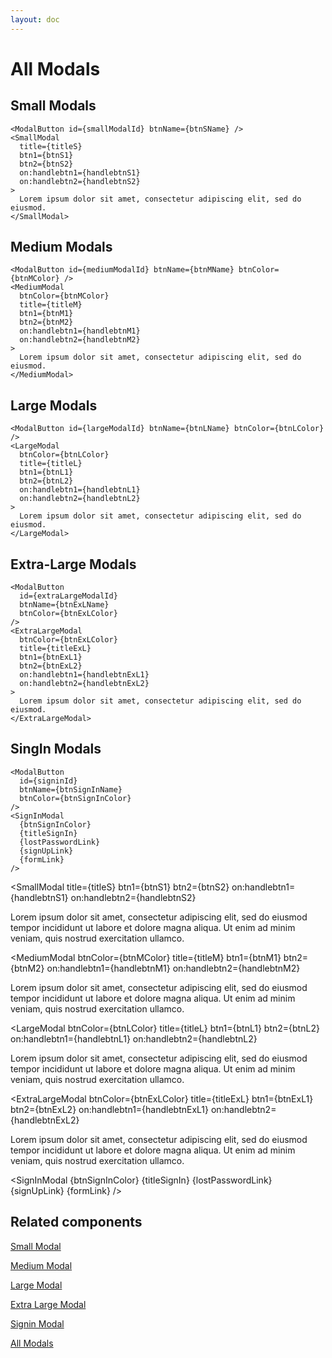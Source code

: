```yaml
---
layout: doc
---
```


<script>
  import {
    SmallModal,
    MediumModal,
    LargeModal,
    ExtraLargeModal,
    SignInModal,
    ModalButton,
    modalIdStore
  }from '$lib/index';

  const closeModal = () => {
    modalIdStore.update((value) => {
      value = null;
    });
  };

  // small
  let smallModalId = "small-modal";
  let btnSName = "Small Modal";
  let titleS = "Small Modal Title";
  let btnS1 = "I accept";
  let btnS2 = "Decline";

  const handlebtnS1 = () => {
    alert("handlebtnS1 is clicked from a parent page.");
    closeModal()
  };

  const handlebtnS2 = () => {
    alert("handlebtnS2 is clicked from a parent page.");
    closeModal()
  };

  // medium
  let mediumModalId = "medium-modal";
  let btnMName = "Medium Modal";
  let btnMColor = "red";
  let titleM = "Medium Modal Title";
  let btnM1 = "I accept";
  let btnM2 = "Decline";

  const handlebtnM1 = () => {
    alert("handlebtnM1 is clicked from a parent page.");
    closeModal()
  };

  const handlebtnM2 = () => {
    alert("handlebtnM2 is clicked from a parent page.");
    closeModal()
  };

  // Large
  let largeModalId = "large-modal";
  let btnLName = "Large Modal";
  let btnLColor = "yellow";
  let titleL = "Large Modal Title";
  let btnL1 = "I accept";
  let btnL2 = "Decline";

  const handlebtnL1 = () => {
    alert("handlebtnL1 is clicked from a parent page.");
    closeModal()
  };

  const handlebtnL2 = () => {
    alert("handlebtnL2 is clicked from a parent page.");
    closeModal()
  };

  // Extra Large
  let extraLargeModalId = "extralarge-modal";
  let btnExLName = "Extra Large Modal";
  let btnExLColor = "green";
  let titleExL = "Exttra Large Modal";
  let btnExL1 = "I accept";
  let btnExL2 = "Decline";

  const handlebtnExL1 = () => {
    alert("handlebtnExL1 is clicked from a parent page.");
    closeModal()
  };

  const handlebtnExL2 = () => {
    alert("handlebtnExL2 is clicked from a parent page.");
    closeModal()
  };

  // SignIn Modal
  let signinId = "signin-modal";
  let btnSignInName = "Sign In Modal";
  let btnSignInColor = "purple";
  let titleSignIn = "Sign in to our platform";
  let lostPasswordLink = "/";
  let signUpLink = "/about";
  let formLink = "/modals";
</script>

<h1 class="text-3xl w-full dark:text-white">All Modals</h1>

<h2 class="text-xl w-full mt-8 dark:text-white">Small Modals</h2>

```
<ModalButton id={smallModalId} btnName={btnSName} />
<SmallModal
  title={titleS}
  btn1={btnS1}
  btn2={btnS2}
  on:handlebtn1={handlebtnS1}
  on:handlebtn2={handlebtnS2}
>
  Lorem ipsum dolor sit amet, consectetur adipiscing elit, sed do eiusmod.
</SmallModal>
```

<div class="container flex flex-wrap justify-center rounded-xl mx-auto bg-gradient-to-r bg-white dark:bg-gray-900 border border-gray-200 dark:border-gray-700 p-2 sm:p-6">
  <!-- Small Modal Button -->
  <ModalButton id={smallModalId} btnName={btnSName} />
</div>

<h2 class="text-xl w-full mt-8 dark:text-white">Medium Modals</h2>

```
<ModalButton id={mediumModalId} btnName={btnMName} btnColor={btnMColor} />
<MediumModal
  btnColor={btnMColor}
  title={titleM}
  btn1={btnM1}
  btn2={btnM2}
  on:handlebtn1={handlebtnM1}
  on:handlebtn2={handlebtnM2}
>
  Lorem ipsum dolor sit amet, consectetur adipiscing elit, sed do eiusmod.
</MediumModal>
```

<div class="container flex flex-wrap justify-center rounded-xl mx-auto bg-gradient-to-r bg-white dark:bg-gray-900 border border-gray-200 dark:border-gray-700 p-2 sm:p-6">
  <!-- Medium Modal Button -->
  <ModalButton id={mediumModalId} btnName={btnMName} btnColor={btnMColor} />
</div>

<h2 class="text-xl w-full mt-8 dark:text-white">Large Modals</h2>

```
<ModalButton id={largeModalId} btnName={btnLName} btnColor={btnLColor} />
<LargeModal
  btnColor={btnLColor}
  title={titleL}
  btn1={btnL1}
  btn2={btnL2}
  on:handlebtn1={handlebtnL1}
  on:handlebtn2={handlebtnL2}
>
  Lorem ipsum dolor sit amet, consectetur adipiscing elit, sed do eiusmod.
</LargeModal>
```

<div class="container flex flex-wrap justify-center rounded-xl mx-auto bg-gradient-to-r bg-white dark:bg-gray-900 border border-gray-200 dark:border-gray-700 p-2 sm:p-6">
  <!-- Large Modal Button -->
  <ModalButton id={largeModalId} btnName={btnLName} btnColor={btnLColor} />
</div>

<h2 class="text-xl w-full mt-8 dark:text-white">Extra-Large Modals</h2>

```
<ModalButton
  id={extraLargeModalId}
  btnName={btnExLName}
  btnColor={btnExLColor}
/>
<ExtraLargeModal
  btnColor={btnExLColor}
  title={titleExL}
  btn1={btnExL1}
  btn2={btnExL2}
  on:handlebtn1={handlebtnExL1}
  on:handlebtn2={handlebtnExL2}
>
  Lorem ipsum dolor sit amet, consectetur adipiscing elit, sed do eiusmod.
</ExtraLargeModal>   
```

<div class="container flex flex-wrap justify-center rounded-xl mx-auto bg-gradient-to-r bg-white dark:bg-gray-900 border border-gray-200 dark:border-gray-700 p-2 sm:p-6">
  <!-- ExtraLarge Modal Button -->
  <ModalButton
    id={extraLargeModalId}
    btnName={btnExLName}
    btnColor={btnExLColor}
  />
</div>

<h2 class="text-xl w-full mt-8 dark:text-white">SingIn Modals</h2>

```
<ModalButton
  id={signinId}
  btnName={btnSignInName}
  btnColor={btnSignInColor}
/>
<SignInModal
  {btnSignInColor}
  {titleSignIn}
  {lostPasswordLink}
  {signUpLink}
  {formLink}
/>
```

<div class="container flex flex-wrap justify-center rounded-xl mx-auto bg-gradient-to-r bg-white dark:bg-gray-900 border border-gray-200 dark:border-gray-700 p-2 sm:p-6">
  <!-- SignInModal Button -->
<ModalButton
  id={signinId}
  btnName={btnSignInName}
  btnColor={btnSignInColor}
/>
</div>

<SmallModal
  title={titleS}
  btn1={btnS1}
  btn2={btnS2}
  on:handlebtn1={handlebtnS1}
  on:handlebtn2={handlebtnS2}
>
  Lorem ipsum dolor sit amet, consectetur adipiscing elit, sed do eiusmod
  tempor incididunt ut labore et dolore magna aliqua. Ut enim ad minim veniam,
  quis nostrud exercitation ullamco.
</SmallModal>

<MediumModal
  btnColor={btnMColor}
  title={titleM}
  btn1={btnM1}
  btn2={btnM2}
  on:handlebtn1={handlebtnM1}
  on:handlebtn2={handlebtnM2}
>
  Lorem ipsum dolor sit amet, consectetur adipiscing elit, sed do eiusmod
  tempor incididunt ut labore et dolore magna aliqua. Ut enim ad minim veniam,
  quis nostrud exercitation ullamco.
</MediumModal>

<LargeModal
  btnColor={btnLColor}
  title={titleL}
  btn1={btnL1}
  btn2={btnL2}
  on:handlebtn1={handlebtnL1}
  on:handlebtn2={handlebtnL2}
>
  Lorem ipsum dolor sit amet, consectetur adipiscing elit, sed do eiusmod
  tempor incididunt ut labore et dolore magna aliqua. Ut enim ad minim veniam,
  quis nostrud exercitation ullamco.
</LargeModal>

<ExtraLargeModal
  btnColor={btnExLColor}
  title={titleExL}
  btn1={btnExL1}
  btn2={btnExL2}
  on:handlebtn1={handlebtnExL1}
  on:handlebtn2={handlebtnExL2}
>
  Lorem ipsum dolor sit amet, consectetur adipiscing elit, sed do eiusmod
  tempor incididunt ut labore et dolore magna aliqua. Ut enim ad minim veniam,
  quis nostrud exercitation ullamco.
</ExtraLargeModal>

<SignInModal
  {btnSignInColor}
  {titleSignIn}
  {lostPasswordLink}
  {signUpLink}
  {formLink}
/>

<h2 class="text-2xl w-full dark:text-white py-8">Related components</h2>

<p class="dark:text-white text-lg w-full"><a href="https://flowbite-svelte.vercel.app/modals/small" class="text-blue-600 hover:underline dark:text-blue-500">Small Modal</a></p>

<p class="dark:text-white text-lg w-full"><a href="https://flowbite-svelte.vercel.app/modals/medium" class="text-blue-600 hover:underline dark:text-blue-500">Medium Modal</a></p>

<p class="dark:text-white text-lg w-full"><a href="https://flowbite-svelte.vercel.app/modals/large" class="text-blue-600 hover:underline dark:text-blue-500">Large Modal</a></p>

<p class="dark:text-white text-lg w-full"><a href="https://flowbite-svelte.vercel.app/modals/extra-large" class="text-blue-600 hover:underline dark:text-blue-500">Extra Large Modal</a></p>

<p class="dark:text-white text-lg w-full"><a href="https://flowbite-svelte.vercel.app/modals/signin" class="text-blue-600 hover:underline dark:text-blue-500">Signin Modal</a></p>

<p class="dark:text-white text-lg w-full"><a href="https://flowbite-svelte.vercel.app/modals/all-modals" class="text-blue-600 hover:underline dark:text-blue-500">All Modals</a></p>
